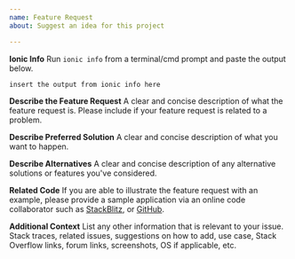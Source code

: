 ```yaml
---
name: Feature Request
about: Suggest an idea for this project

---
```


<!--
PLEASE HELP US PROCESS GITHUB ISSUES FASTER BY PROVIDING THE FOLLOWING INFORMATION.

ISSUES MISSING IMPORTANT INFORMATION MAY BE CLOSED WITHOUT INVESTIGATION.
-->

**Ionic Info** 
Run `ionic info` from a terminal/cmd prompt and paste the output below.

```
insert the output from ionic info here
```

**Describe the Feature Request**
A clear and concise description of what the feature request is. Please include if your feature request is related to a problem.

**Describe Preferred Solution**
A clear and concise description of what you want to happen.

**Describe Alternatives**
A clear and concise description of any alternative solutions or features you've considered.

**Related Code**
If you are able to illustrate the feature request with an example, please provide a sample application via an online code collaborator such as [StackBlitz](https://stackblitz.com), or [GitHub](https://github.com).

**Additional Context**
List any other information that is relevant to your issue. Stack traces, related issues, suggestions on how to add, use case, Stack Overflow links, forum links, screenshots, OS if applicable, etc.
